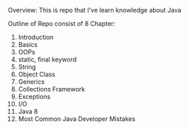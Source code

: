 Overview: This is repo that I've learn knowledge about Java

Outline of Repo consist of 8 Chapter:

1. Introduction
2. Basics
3. OOPs
4. static, final keyword
5. String
6. Object Class
7. Generics
8. Collections Framework
9. Exceptions
10. I/O
11. Java 8
12. Most Common Java Developer Mistakes
